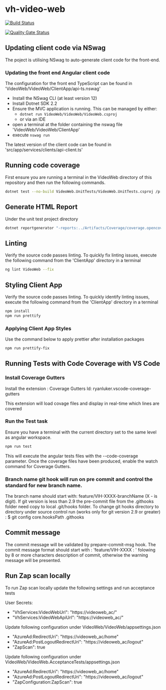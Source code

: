 # vh-video-web

[![Build Status](https://dev.azure.com/hmctsreform/VirtualHearings/_apis/build/status/hmcts.vh-video-web?branchName=master)](https://dev.azure.com/hmctsreform/VirtualHearings/_build/latest?definitionId=120&branchName=master)

[![Quality Gate Status](https://sonarcloud.io/api/project_badges/measure?project=vh-video-web&metric=alert_status)](https://sonarcloud.io/dashboard?id=vh-video-web)

## Updating client code via NSwag

The poject is utilising NSwag to auto-generate client code for the front-end.

### Updating the front end Angular client code

The configuration for the front end TypeScript can be found in 'VideoWeb/VideoWeb/ClientApp/api-ts.nswag'

- Install the NSwag CLI (at least version 12)
- Install Dotnet SDK 2.2
- Ensure the MVC application is running. This can be managed by either:
  - `dotnet run VideoWeb/VideoWeb/VideoWeb.csproj`
  - or via an IDE
- open a terminal at the folder containing the nswag file 'VideoWeb/VideoWeb/ClientApp'
- execute `nswag run`

The latest version of the client code can be found in 'src/app/services/clients/api-client.ts'

## Running code coverage

First ensure you are running a terminal in the VideoWeb directory of this repository and then run the following commands.

```bash
dotnet test --no-build VideoWeb.UnitTests/VideoWeb.UnitTests.csproj /p:CollectCoverage=true /p:CoverletOutputFormat="\"opencover,cobertura,json,lcov\"" /p:CoverletOutput=../Artifacts/Coverage/ /p:MergeWith='../Artifacts/Coverage/coverage.json' /p:Exclude="\"[VideoWeb]VideoWeb.ConfigureServicesExtensions,[VideoWeb]VideoWeb.Program,[VideoWeb]VideoWeb.Startup,[*]VideoWeb.Common.*,[*]VideoWeb.Extensions.*,[*]VideoWeb.Pages.*,[*]VideoWeb.Swagger.*,[*]VideoWeb.Views.*,[*]VideoWeb.UnitTests.*,[*]VideoWeb.Services.*,[*]Testing.Common.*\""

```

## Generate HTML Report

Under the unit test project directory

```bash
dotnet reportgenerator "-reports:../Artifacts/Coverage/coverage.opencover.xml" "-targetDir:../Artifacts/Coverage/Report" -reporttypes:HtmlInline_AzurePipelines
```

## Linting

Verify the source code passes linting. To quickly fix linting issues, execute the following command from the 'ClientApp' directory in a terminal

```bash
ng lint VideoWeb --fix
```

## Styling Client App

Verify the source code passes linting. To quickly identify linting issues, execute the following command from the 'ClientApp' directory in a terminal

```bash
npm install
npm run prettify
```

### Applying Client App Styles

Use the command below to apply prettier after installation packages

```bash
npm run prettify-fix
```

## Running Tests with Code Coverage with VS Code

### Install Coverage Gutters

Install the extension : Coverage Gutters
Id: ryanluker.vscode-coverage-gutters

This extension will load covage files and display in real-time which lines are covered

### Run the Test task

Ensure you have a terminal with the current directory set to the same level as angular workspace.

```bash
npm run test
```

This will execute the angular tests files with the --code-coverage parameter. Once the coverage files have been produced, enable the watch command for Coverage Gutters.

### Branch name git hook will run on pre commit and control the standard for new branch name.

The branch name should start with: feature/VIH-XXXX-branchName (X - is digit).
If git version is less than 2.9 the pre-commit file from the .githooks folder need copy to local .git/hooks folder.
To change git hooks directory to directory under source control run (works only for git version 2.9 or greater) :
\$ git config core.hooksPath .githooks

## Commit message

The commit message will be validated by prepare-commit-msg hook.
The commit message format should start with : 'feature/VIH-XXXX : ' folowing by 8 or more characters description of commit, otherwise the warning message will be presented.

## Run Zap scan locally

To run Zap scan locally update the following settings and run acceptance tests

User Secrets:

- "VhServices:VideoWebUrl": "https://videoweb_ac/"
- "VhServices:VideoWebApiUrl": "https://videoweb_ac/"

Update following configuration under VideoWeb/VideoWeb/appsettings.json

- "AzureAd:RedirectUri": "https://videoweb_ac/home"
- "AzureAd:PostLogoutRedirectUri": "https://videoweb_ac/logout"
- "ZapScan": true

Update following configuration under VideoWeb/VideoWeb.AcceptanceTests/appsettings.json

- "AzureAd:RedirectUri": "https://videoweb_ac/home"
- "AzureAd:PostLogoutRedirectUri": "https://videoweb_ac/logout"
- "ZapConfiguration:ZapScan": true
